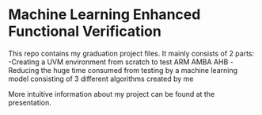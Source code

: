 # Machine Learning Enhanced Functional Verification 
 This repo contains my graduation project files. It mainly consists of 2 parts: 
 -Creating a UVM environment from scratch to test ARM AMBA AHB
 -Reducing the huge time consumed from testing by a machine learning model consisting of 3 different algorithms created by me

 More intuitive information about my project can be found at the presentation.

